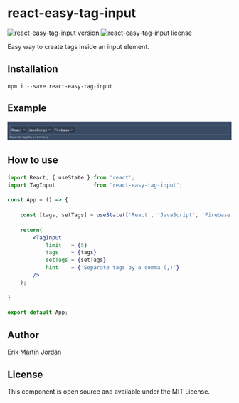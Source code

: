 # react-easy-tag-input

![react-easy-tag-input version](https://img.shields.io/npm/v/react-easy-tag-input)
![react-easy-tag-input license](https://img.shields.io/npm/l/react-easy-tag-input)

Easy way to create tags inside an input element.

## Installation

```
npm i --save react-easy-tag-input
```

## Example

![react-easy-tag-input](https://github.com/erikmartinjordan/react-easy-tag-input/blob/master/react-easy-tag-input.gif?raw=true)

## How to use

```jsx
import React, { useState } from 'react';
import TagInput            from 'react-easy-tag-input';

const App = () => {
    
    const [tags, setTags] = useState(['React', 'JavaScript', 'Firebase']);
    
    return(
        <TagInput
            limit   = {5}
            tags    = {tags}
            setTags = {setTags}
            hint    = {'Separate tags by a comma (,)'}
        />
    );
    
}

export default App;
```

## Author

[Erik Martín Jordán](https://erikmartinjordan.com)

## License

This component is open source and available under the MIT License.
